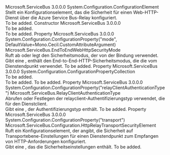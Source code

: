 <Type Name="WebHttpRelaySecurityElement" FullName="Microsoft.ServiceBus.Configuration.WebHttpRelaySecurityElement">
  <TypeSignature Language="C#" Value="public sealed class WebHttpRelaySecurityElement : System.Configuration.ConfigurationElement" />
  <TypeSignature Language="ILAsm" Value=".class public auto ansi sealed beforefieldinit WebHttpRelaySecurityElement extends System.Configuration.ConfigurationElement" />
  <TypeSignature Language="DocId" Value="T:Microsoft.ServiceBus.Configuration.WebHttpRelaySecurityElement" />
  <TypeSignature Language="VB.NET" Value="Public NotInheritable Class WebHttpRelaySecurityElement&#xA;Inherits ConfigurationElement" />
  <TypeSignature Language="F#" Value="type WebHttpRelaySecurityElement = class&#xA;    inherit ConfigurationElement" />
  <AssemblyInfo>
    <AssemblyName>Microsoft.ServiceBus</AssemblyName>
    <AssemblyVersion>3.0.0.0</AssemblyVersion>
  </AssemblyInfo>
  <Base>
    <BaseTypeName>System.Configuration.ConfigurationElement</BaseTypeName>
  </Base>
  <Interfaces />
  <Docs>
    <summary>Stellt ein Konfigurationselement, das die Sicherheit für einen Web-HTTP-Dienst über die Azure Service Bus-Relay konfiguriert.</summary>
    <remarks>To be added.</remarks>
  </Docs>
  <Members>
    <Member MemberName=".ctor">
      <MemberSignature Language="C#" Value="public WebHttpRelaySecurityElement ();" />
      <MemberSignature Language="ILAsm" Value=".method public hidebysig specialname rtspecialname instance void .ctor() cil managed" />
      <MemberSignature Language="DocId" Value="M:Microsoft.ServiceBus.Configuration.WebHttpRelaySecurityElement.#ctor" />
      <MemberSignature Language="VB.NET" Value="Public Sub New ()" />
      <MemberType>Constructor</MemberType>
      <AssemblyInfo>
        <AssemblyName>Microsoft.ServiceBus</AssemblyName>
        <AssemblyVersion>3.0.0.0</AssemblyVersion>
      </AssemblyInfo>
      <Parameters />
      <Docs>
        <summary>To be added.</summary>
        <remarks>To be added.</remarks>
      </Docs>
    </Member>
    <Member MemberName="Mode">
      <MemberSignature Language="C#" Value="public Microsoft.ServiceBus.EndToEndWebHttpSecurityMode Mode { get; set; }" />
      <MemberSignature Language="ILAsm" Value=".property instance valuetype Microsoft.ServiceBus.EndToEndWebHttpSecurityMode Mode" />
      <MemberSignature Language="DocId" Value="P:Microsoft.ServiceBus.Configuration.WebHttpRelaySecurityElement.Mode" />
      <MemberSignature Language="VB.NET" Value="Public Property Mode As EndToEndWebHttpSecurityMode" />
      <MemberSignature Language="F#" Value="member this.Mode : Microsoft.ServiceBus.EndToEndWebHttpSecurityMode with get, set" Usage="Microsoft.ServiceBus.Configuration.WebHttpRelaySecurityElement.Mode" />
      <MemberType>Property</MemberType>
      <AssemblyInfo>
        <AssemblyName>Microsoft.ServiceBus</AssemblyName>
        <AssemblyVersion>3.0.0.0</AssemblyVersion>
      </AssemblyInfo>
      <Attributes>
        <Attribute>
          <AttributeName>System.Configuration.ConfigurationProperty("mode", DefaultValue=Mono.Cecil.CustomAttributeArgument)</AttributeName>
        </Attribute>
      </Attributes>
      <ReturnValue>
        <ReturnType>Microsoft.ServiceBus.EndToEndWebHttpSecurityMode</ReturnType>
      </ReturnValue>
      <Docs>
        <summary>Ruft ab oder legt den Sicherheitsmodus, der von der Bindung verwendet.</summary>
        <value>Gibt eine <see cref="T:Microsoft.ServiceBus.EndToEndWebHttpSecurityMode" /> , enthält den End-to-End-HTTP-Sicherheitsmodus, die die vom Dienstendpunkt verwendet.</value>
        <remarks>To be added.</remarks>
      </Docs>
    </Member>
    <Member MemberName="Properties">
      <MemberSignature Language="C#" Value="protected override System.Configuration.ConfigurationPropertyCollection Properties { get; }" />
      <MemberSignature Language="ILAsm" Value=".property instance class System.Configuration.ConfigurationPropertyCollection Properties" />
      <MemberSignature Language="DocId" Value="P:Microsoft.ServiceBus.Configuration.WebHttpRelaySecurityElement.Properties" />
      <MemberSignature Language="VB.NET" Value="Protected Overrides ReadOnly Property Properties As ConfigurationPropertyCollection" />
      <MemberSignature Language="F#" Value="member this.Properties : System.Configuration.ConfigurationPropertyCollection" Usage="Microsoft.ServiceBus.Configuration.WebHttpRelaySecurityElement.Properties" />
      <MemberType>Property</MemberType>
      <AssemblyInfo>
        <AssemblyName>Microsoft.ServiceBus</AssemblyName>
        <AssemblyVersion>3.0.0.0</AssemblyVersion>
      </AssemblyInfo>
      <ReturnValue>
        <ReturnType>System.Configuration.ConfigurationPropertyCollection</ReturnType>
      </ReturnValue>
      <Docs>
        <summary>To be added.</summary>
        <value>To be added.</value>
        <remarks>To be added.</remarks>
      </Docs>
    </Member>
    <Member MemberName="RelayClientAuthenticationType">
      <MemberSignature Language="C#" Value="public Microsoft.ServiceBus.RelayClientAuthenticationType RelayClientAuthenticationType { get; set; }" />
      <MemberSignature Language="ILAsm" Value=".property instance valuetype Microsoft.ServiceBus.RelayClientAuthenticationType RelayClientAuthenticationType" />
      <MemberSignature Language="DocId" Value="P:Microsoft.ServiceBus.Configuration.WebHttpRelaySecurityElement.RelayClientAuthenticationType" />
      <MemberSignature Language="VB.NET" Value="Public Property RelayClientAuthenticationType As RelayClientAuthenticationType" />
      <MemberSignature Language="F#" Value="member this.RelayClientAuthenticationType : Microsoft.ServiceBus.RelayClientAuthenticationType with get, set" Usage="Microsoft.ServiceBus.Configuration.WebHttpRelaySecurityElement.RelayClientAuthenticationType" />
      <MemberType>Property</MemberType>
      <AssemblyInfo>
        <AssemblyName>Microsoft.ServiceBus</AssemblyName>
        <AssemblyVersion>3.0.0.0</AssemblyVersion>
      </AssemblyInfo>
      <Attributes>
        <Attribute>
          <AttributeName>System.Configuration.ConfigurationProperty("relayClientAuthenticationType")</AttributeName>
        </Attribute>
      </Attributes>
      <ReturnValue>
        <ReturnType>Microsoft.ServiceBus.RelayClientAuthenticationType</ReturnType>
      </ReturnValue>
      <Docs>
        <summary>Abrufen oder Festlegen der relayclient-Authentifizierungstyp verwendet, die für den Dienstclient.</summary>
        <value>Gibt eine <see cref="T:Microsoft.ServiceBus.RelayClientAuthenticationType" /> , der Authentifizierungstyp enthält.</value>
        <remarks>To be added.</remarks>
      </Docs>
    </Member>
    <Member MemberName="Transport">
      <MemberSignature Language="C#" Value="public Microsoft.ServiceBus.Configuration.HttpRelayTransportSecurityElement Transport { get; }" />
      <MemberSignature Language="ILAsm" Value=".property instance class Microsoft.ServiceBus.Configuration.HttpRelayTransportSecurityElement Transport" />
      <MemberSignature Language="DocId" Value="P:Microsoft.ServiceBus.Configuration.WebHttpRelaySecurityElement.Transport" />
      <MemberSignature Language="VB.NET" Value="Public ReadOnly Property Transport As HttpRelayTransportSecurityElement" />
      <MemberSignature Language="F#" Value="member this.Transport : Microsoft.ServiceBus.Configuration.HttpRelayTransportSecurityElement" Usage="Microsoft.ServiceBus.Configuration.WebHttpRelaySecurityElement.Transport" />
      <MemberType>Property</MemberType>
      <AssemblyInfo>
        <AssemblyName>Microsoft.ServiceBus</AssemblyName>
        <AssemblyVersion>3.0.0.0</AssemblyVersion>
      </AssemblyInfo>
      <Attributes>
        <Attribute>
          <AttributeName>System.Configuration.ConfigurationProperty("transport")</AttributeName>
        </Attribute>
      </Attributes>
      <ReturnValue>
        <ReturnType>Microsoft.ServiceBus.Configuration.HttpRelayTransportSecurityElement</ReturnType>
      </ReturnValue>
      <Docs>
        <summary>Ruft ein Konfigurationselement, der angibt, die Sicherheit auf Transportebene-Einstellungen für einen Dienstendpunkt zum Empfangen von HTTP-Anforderungen konfiguriert.</summary>
        <value>Gibt eine <see cref="T:Microsoft.ServiceBus.Configuration.HttpRelayTransportSecurityElement" /> , das die Sicherheitseinstellungen enthält.</value>
        <remarks>To be added.</remarks>
      </Docs>
    </Member>
  </Members>
</Type>